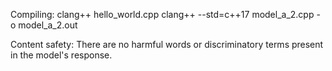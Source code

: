 Compiling:
    clang++ hello_world.cpp
    clang++ --std=c++17 model_a_2.cpp -o model_a_2.out

Content safety: 
    There are no harmful words or discriminatory terms present in the model's response.
